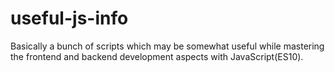 # useful-js-info
Basically a bunch of scripts which may be somewhat useful while mastering the frontend and backend development aspects with JavaScript(ES10).
